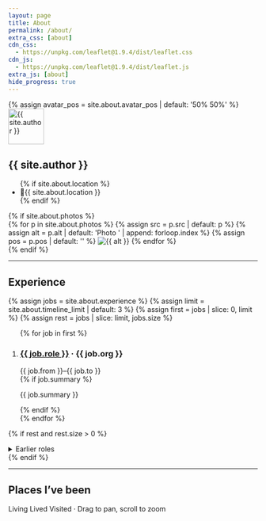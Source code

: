 ```yaml
---
layout: page
title: About
permalink: /about/
extra_css: [about]
cdn_css:
  - https://unpkg.com/leaflet@1.9.4/dist/leaflet.css
cdn_js:
  - https://unpkg.com/leaflet@1.9.4/dist/leaflet.js
extra_js: [about]
hide_progress: true
---
```


<section class="about-hero">
  {% assign avatar_pos = site.about.avatar_pos | default: '50% 50%' %}
  <img class="about-avatar" src="{{ site.author_avatar | relative_url }}" alt="{{ site.author }}" width="72" height="72" style="object-position: {{ avatar_pos }};">
  <div class="about-intro">
    <h2 class="about-name">{{ site.author }}</h2>
    <ul class="about-meta">
      {% if site.about.location %}<li><span class="emoji">📍</span>{{ site.about.location }}</li>{% endif %}
    </ul>
  </div>
  {% if site.about.photos %}
  <div class="about-photos">
    {% for p in site.about.photos %}
      {% assign src = p.src | default: p %}
      {% assign alt = p.alt | default: 'Photo ' | append: forloop.index %}
      {% assign pos = p.pos | default: '' %}
      <img src="{{ src | relative_url }}" alt="{{ alt }}" loading="lazy"{% if pos %} style="object-position: {{ pos }};"{% endif %}>
    {% endfor %}
  </div>
  {% endif %}
</section>

---

## Experience

{% assign jobs = site.about.experience %}
{% assign limit = site.about.timeline_limit | default: 3 %}
{% assign first = jobs | slice: 0, limit %}
{% assign rest = jobs | slice: limit, jobs.size %}

<ol class="timeline">
  {% for job in first %}
  <li class="timeline-item">
    <div class="timeline-dot" aria-hidden="true"></div>
    <div class="timeline-body">
      <div class="timeline-head">
        <h3><a href="{{ job.url }}" target="_blank" rel="noopener">{{ job.role }}</a> · {{ job.org }}</h3>
        <span class="timeline-when">{{ job.from }}–{{ job.to }}</span>
      </div>
      {% if job.summary %}<p>{{ job.summary }}</p>{% endif %}
    </div>
  </li>
  {% endfor %}
</ol>

{% if rest and rest.size > 0 %}
<details class="timeline-more">
  <summary>Earlier roles</summary>
  <ol class="timeline">
    {% for job in rest %}
    <li class="timeline-item">
      <div class="timeline-dot" aria-hidden="true"></div>
      <div class="timeline-body">
        <div class="timeline-head">
          <h3><a href="{{ job.url }}" target="_blank" rel="noopener">{{ job.role }}</a> · {{ job.org }}</h3>
          <span class="timeline-when">{{ job.from }}–{{ job.to }}</span>
        </div>
        {% if job.summary %}<p>{{ job.summary }}</p>{% endif %}
      </div>
    </li>
    {% endfor %}
  </ol>
</details>
{% endif %}

---

## Places I’ve been

<div id="placesMap" class="places-map" aria-label="Map of places I've been"></div>
<div class="map-legend" aria-label="Legend">
  <span class="leg living"></span> Living
  <span class="leg lived"></span> Lived
  <span class="leg visited"></span> Visited
  <span class="sep">·</span>
  <span class="hint">Drag to pan, scroll to zoom</span>
</div>

<script>
  window.ABOUT_PLACES = {{ site.about.places | jsonify }};
</script>
